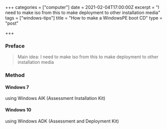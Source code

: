 +++
categories = ["computer"]
date = 2021-02-04T17:00:00Z
excerpt = "I need to make iso from this to make deployment to other installation media"
tags = ["windows-tips"]
title = "How to make a WindowsPE boot CD"
type = "post"

+++
### Preface

> Main idea: I need to make iso from this to make deployment to other installation media

### Method

#### Windows 7

using Windows AIK (Assessment Installation Kit)

#### Windows 10

using Windows ADK (Assessment and Deployment Kit)